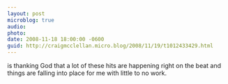 ```yaml
---
layout: post
microblog: true
audio: 
photo: 
date: 2008-11-18 18:00:00 -0600
guid: http://craigmcclellan.micro.blog/2008/11/19/t1012433429.html
---
```

is thanking God that a lot of these hits are happening right on the beat and things are falling into place for me with little to no work.
